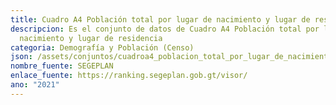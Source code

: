 ```yaml
---
title: Cuadro A4 Población total por lugar de nacimiento y lugar de residencia
descripcion: Es el conjunto de datos de Cuadro A4 Población total por lugar de
  nacimiento y lugar de residencia
categoria: Demografía y Población (Censo)
json: /assets/conjuntos/cuadroa4_poblacion_total_por_lugar_de_nacimiento_y_lugar_de_residencia_en_abril_del_2013.json
nombre_fuente: SEGEPLAN
enlace_fuente: https://ranking.segeplan.gob.gt/visor/
ano: "2021"
---
```

